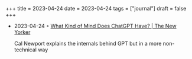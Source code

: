 +++
title = 2023-04-24
date = 2023-04-24
tags = ["journal"]
draft = false
+++

-   2023-04-24 ◦ [What Kind of Mind Does ChatGPT Have? | The New Yorker](https://www.newyorker.com/science/annals-of-artificial-intelligence/what-kind-of-mind-does-chatgpt-have)

    Cal Newport explains the internals behind GPT but in a more non-technical way
